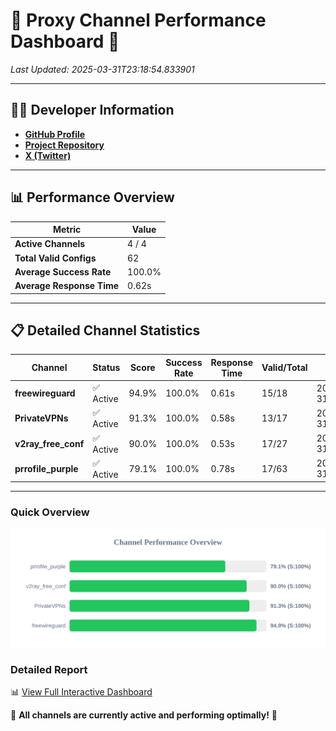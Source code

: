 # 🌟 Proxy Channel Performance Dashboard 🌟

_Last Updated: 2025-03-31T23:18:54.833901_

---

## 👩‍💻 Developer Information

- **[GitHub Profile](https://github.com/4n0nymou3)**  
- **[Project Repository](https://github.com/4n0nymou3/multi-proxy-config-fetcher)**  
- **[X (Twitter)](https://x.com/4n0nymou3)**  

---

## 📊 Performance Overview

| Metric                | Value       |
|-----------------------|-------------|
| **Active Channels**   | 4 / 4       |
| **Total Valid Configs** | 62          |
| **Average Success Rate** | 100.0%      |
| **Average Response Time** | 0.62s       |

---

## 📋 Detailed Channel Statistics

| Channel          | Status     | Score  | Success Rate | Response Time | Valid/Total | Last Success               |
|------------------|------------|--------|--------------|---------------|-------------|----------------------------|
| **freewireguard**  | ✅ Active  | 94.9%  | 100.0% | 0.61s         | 15/18       | 2025-03-31T23:18:54.832063 |
| **PrivateVPNs**  | ✅ Active  | 91.3%  | 100.0% | 0.58s         | 13/17       | 2025-03-31T23:18:54.198750 |
| **v2ray_free_conf**  | ✅ Active  | 90.0%  | 100.0% | 0.53s         | 17/27       | 2025-03-31T23:18:53.581834 |
| **prrofile_purple**  | ✅ Active  | 79.1%  | 100.0% | 0.78s         | 17/63       | 2025-03-31T23:18:52.977955 |

---

### Quick Overview
<div align="center">
  <a href="https://raw.githubusercontent.com/nullluser/NullRepo/refs/heads/main/assets/channel_stats_chart.svg">
    <img src="https://raw.githubusercontent.com/nullluser/NullRepo/refs/heads/main/assets/channel_stats_chart.svg" alt="Source Performance Statistics" width="800">
  </a>
</div>

### Detailed Report
📊 [View Full Interactive Dashboard](https://htmlpreview.github.io/?https://github.com/nullluser/NullRepo/blob/main/assets/performance_report.html)

🎉 **All channels are currently active and performing optimally!** 🎉
